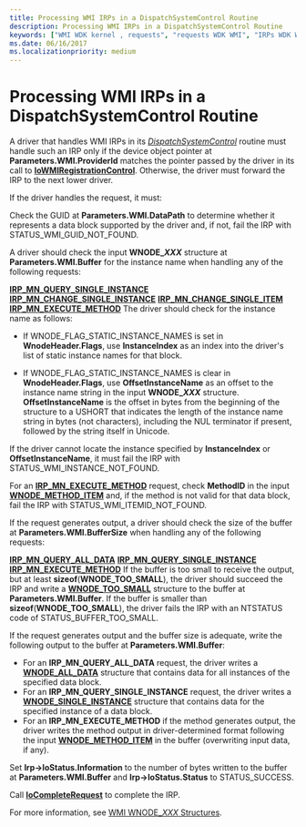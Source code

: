 ```yaml
---
title: Processing WMI IRPs in a DispatchSystemControl Routine
description: Processing WMI IRPs in a DispatchSystemControl Routine
keywords: ["WMI WDK kernel , requests", "requests WDK WMI", "IRPs WDK WMI", "DispatchSystemControl routine"]
ms.date: 06/16/2017
ms.localizationpriority: medium
---
```


# Processing WMI IRPs in a DispatchSystemControl Routine





A driver that handles WMI IRPs in its [*DispatchSystemControl*](/windows-hardware/drivers/ddi/wdm/nc-wdm-driver_dispatch) routine must handle such an IRP only if the device object pointer at **Parameters.WMI.ProviderId** matches the pointer passed by the driver in its call to [**IoWMIRegistrationControl**](/windows-hardware/drivers/ddi/wdm/nf-wdm-iowmiregistrationcontrol). Otherwise, the driver must forward the IRP to the next lower driver.

If the driver handles the request, it must:

Check the GUID at **Parameters.WMI.DataPath** to determine whether it represents a data block supported by the driver and, if not, fail the IRP with STATUS\_WMI\_GUID\_NOT\_FOUND.

A driver should check the input **WNODE\_*XXX*** structure at **Parameters.WMI.Buffer** for the instance name when handling any of the following requests:

[**IRP\_MN\_QUERY\_SINGLE\_INSTANCE**](./irp-mn-query-single-instance.md)
[**IRP\_MN\_CHANGE\_SINGLE\_INSTANCE**](./irp-mn-change-single-instance.md)
[**IRP\_MN\_CHANGE\_SINGLE\_ITEM**](./irp-mn-change-single-item.md)
[**IRP\_MN\_EXECUTE\_METHOD**](./irp-mn-execute-method.md)
The driver should check for the instance name as follows:

- If WNODE\_FLAG\_STATIC\_INSTANCE\_NAMES is set in **WnodeHeader.Flags**, use **InstanceIndex** as an index into the driver's list of static instance names for that block.

- If WNODE\_FLAG\_STATIC\_INSTANCE\_NAMES is clear in **WnodeHeader.Flags**, use **OffsetInstanceName** as an offset to the instance name string in the input **WNODE\_*XXX*** structure. **OffsetInstanceName** is the offset in bytes from the beginning of the structure to a USHORT that indicates the length of the instance name string in bytes (not characters), including the NUL terminator if present, followed by the string itself in Unicode.

If the driver cannot locate the instance specified by **InstanceIndex** or **OffsetInstanceName**, it must fail the IRP with STATUS\_WMI\_INSTANCE\_NOT\_FOUND.

For an [**IRP\_MN\_EXECUTE\_METHOD**](./irp-mn-execute-method.md) request, check **MethodID** in the input [**WNODE\_METHOD\_ITEM**](/windows-hardware/drivers/ddi/wmistr/ns-wmistr-tagwnode_method_item) and, if the method is not valid for that data block, fail the IRP with STATUS\_WMI\_ITEMID\_NOT\_FOUND.

If the request generates output, a driver should check the size of the buffer at **Parameters.WMI.BufferSize** when handling any of the following requests:

[**IRP\_MN\_QUERY\_ALL\_DATA**](./irp-mn-query-all-data.md)
[**IRP\_MN\_QUERY\_SINGLE\_INSTANCE**](./irp-mn-query-single-instance.md)
[**IRP\_MN\_EXECUTE\_METHOD**](./irp-mn-execute-method.md)
If the buffer is too small to receive the output, but at least **sizeof**(**WNODE\_TOO\_SMALL**), the driver should succeed the IRP and write a [**WNODE\_TOO\_SMALL**](/windows-hardware/drivers/ddi/wmistr/ns-wmistr-tagwnode_too_small) structure to the buffer at **Parameters.WMI.Buffer**. If the buffer is smaller than **sizeof**(**WNODE\_TOO\_SMALL**), the driver fails the IRP with an NTSTATUS code of STATUS\_BUFFER\_TOO\_SMALL.

If the request generates output and the buffer size is adequate, write the following output to the buffer at **Parameters.WMI.Buffer**:
-   For an **IRP\_MN\_QUERY\_ALL\_DATA** request, the driver writes a [**WNODE\_ALL\_DATA**](/windows-hardware/drivers/ddi/wmistr/ns-wmistr-tagwnode_all_data) structure that contains data for all instances of the specified data block.
-   For an **IRP\_MN\_QUERY\_SINGLE\_INSTANCE** request, the driver writes a [**WNODE\_SINGLE\_INSTANCE**](/windows-hardware/drivers/ddi/wmistr/ns-wmistr-tagwnode_single_instance) structure that contains data for the specified instance of a data block.
-   For an **IRP\_MN\_EXECUTE\_METHOD** if the method generates output, the driver writes the method output in driver-determined format following the input [**WNODE\_METHOD\_ITEM**](/windows-hardware/drivers/ddi/wmistr/ns-wmistr-tagwnode_method_item) in the buffer (overwriting input data, if any).

Set **Irp-&gt;IoStatus.Information** to the number of bytes written to the buffer at **Parameters.WMI.Buffer** and **Irp-&gt;IoStatus.Status** to STATUS\_SUCCESS.

Call [**IoCompleteRequest**](/windows-hardware/drivers/ddi/wdm/nf-wdm-iocompleterequest) to complete the IRP.

For more information, see [WMI WNODE\_*XXX* Structures](wmi-wnode-xxx-structures.md).

 

